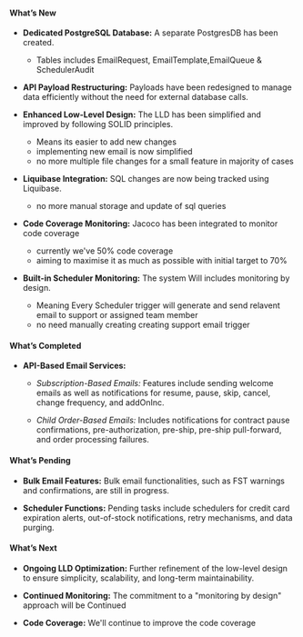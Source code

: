 #### What’s New

- **Dedicated PostgreSQL Database:** A separate PostgresDB has been created.
	- Tables includes EmailRequest, EmailTemplate,EmailQueue & SchedulerAudit

- **API Payload Restructuring:** Payloads have been redesigned to manage data efficiently without the need for external database calls.
- **Enhanced Low-Level Design:** The LLD has been simplified and improved by following SOLID principles.
	- Means its easier to add new changes
	- implementing new email is now simplified
	- no more multiple file changes for a small feature in majority of cases
    
- **Liquibase Integration:** SQL changes are now being tracked using Liquibase.
	- no more manual storage and update of sql queries
    
- **Code Coverage Monitoring:** Jacoco has been integrated to monitor code coverage
	- currently we've 50% code coverage
	- aiming to maximise it as much as possible with initial target to 70%
    
- **Built-in Scheduler Monitoring:** The system Will includes monitoring by design.
	- Meaning Every Scheduler trigger will generate and send relavent email to support or assigned team member
	- no need manually creating creating support email trigger
#### What’s Completed

- **API-Based Email Services:**
    
    - _Subscription-Based Emails:_ Features include sending welcome emails as well as notifications for resume, pause, skip, cancel, change frequency, and addOnInc.
        
    - _Child Order-Based Emails:_ Includes notifications for contract pause confirmations, pre-authorization, pre-ship, pre-ship pull-forward, and order processing failures.
        

#### What’s Pending

- **Bulk Email Features:** Bulk email functionalities, such as FST warnings and confirmations, are still in progress.
    
- **Scheduler Functions:** Pending tasks include schedulers for credit card expiration alerts, out-of-stock notifications, retry mechanisms, and data purging.
    

#### What’s Next

- **Ongoing LLD Optimization:** Further refinement of the low-level design to ensure simplicity, scalability, and long-term maintainability.

- **Continued Monitoring:** The commitment to a "monitoring by design" approach will be Continued

- **Code Coverage:** We'll continue to improve the code coverage  